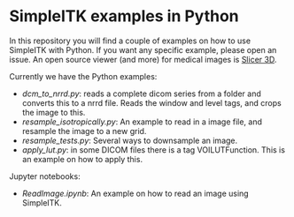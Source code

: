 SimpleITK examples in Python
============================

In this repository you will find a couple of examples on how to use SimpleITK with Python. If you want any specific example, please open an issue.
An open source viewer (and more) for medical images is [Slicer 3D](http://slicer.org).


Currently we have the Python examples:
 - *dcm_to_nrrd.py*: reads a complete dicom series from a folder and converts this to a nrrd file. Reads the window and level tags, and crops the image to this.
 - *resample_isotropically.py*: An example to read in a image file, and resample the image to a new grid.
 - *resample_tests.py*: Several ways to downsample an image.
 - *apply_lut.py*: in some DICOM files there is a tag VOILUTFunction. This is an example on how to apply this.


Jupyter notebooks:
 - *ReadImage.ipynb*: An example on how to read an image using SimpleITK.
